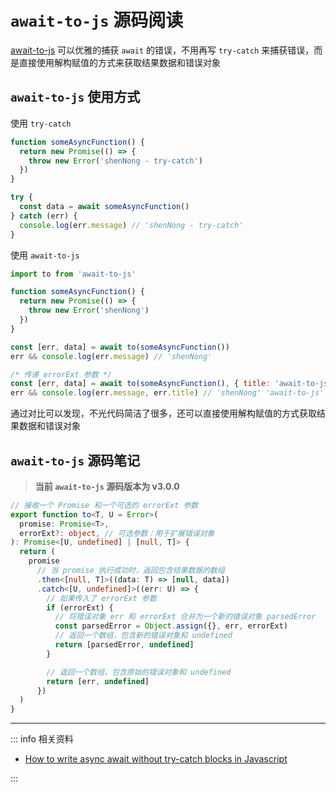 # `await-to-js` 源码阅读

[await-to-js](https://github.com/scopsy/await-to-js) 可以优雅的捕获 `await` 的错误，不用再写 `try-catch` 来捕获错误，而是直接使用解构赋值的方式来获取结果数据和错误对象

## `await-to-js` 使用方式

使用 `try-catch`

```js
function someAsyncFunction() {
  return new Promise(() => {
    throw new Error('shenNong - try-catch')
  })
}

try {
  const data = await someAsyncFunction()
} catch (err) {
  console.log(err.message) // 'shenNong - try-catch'
}
```

使用 `await-to-js`

```js
import to from 'await-to-js'

function someAsyncFunction() {
  return new Promise(() => {
    throw new Error('shenNong')
  })
}

const [err, data] = await to(someAsyncFunction())
err && console.log(err.message) // 'shenNong'

/* 传递 errorExt 参数 */
const [err, data] = await to(someAsyncFunction(), { title: 'await-to-js' })
err && console.log(err.message, err.title) // 'shenNong' 'await-to-js'
```

通过对比可以发现，不光代码简洁了很多，还可以直接使用解构赋值的方式获取结果数据和错误对象

## `await-to-js` 源码笔记

> **当前 `await-to-js` 源码版本为 v3.0.0**

```ts
// 接收一个 Promise 和一个可选的 errorExt 参数
export function to<T, U = Error>(
  promise: Promise<T>,
  errorExt?: object, // 可选参数：用于扩展错误对象
): Promise<[U, undefined] | [null, T]> {
  return (
    promise
      // 当 promise 执行成功时，返回包含结果数据的数组
      .then<[null, T]>((data: T) => [null, data])
      .catch<[U, undefined]>((err: U) => {
        // 如果传入了 errorExt 参数
        if (errorExt) {
          // 将错误对象 err 和 errorExt 合并为一个新的错误对象 parsedError
          const parsedError = Object.assign({}, err, errorExt)
          // 返回一个数组，包含新的错误对象和 undefined
          return [parsedError, undefined]
        }

        // 返回一个数组，包含原始的错误对象和 undefined
        return [err, undefined]
      })
  )
}
```

---

::: info 相关资料

- [How to write async await without try-catch blocks in Javascript](https://blog.grossman.io/how-to-write-async-await-without-try-catch-blocks-in-javascript/)

:::
